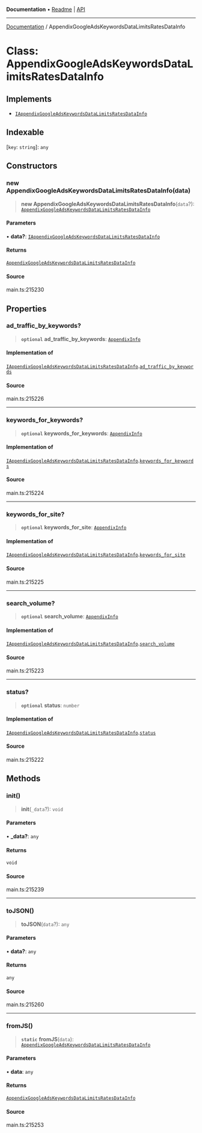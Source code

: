 **Documentation** • [Readme](../README.md) \| [API](../globals.md)

***

[Documentation](../README.md) / AppendixGoogleAdsKeywordsDataLimitsRatesDataInfo

# Class: AppendixGoogleAdsKeywordsDataLimitsRatesDataInfo

## Implements

- [`IAppendixGoogleAdsKeywordsDataLimitsRatesDataInfo`](../interfaces/IAppendixGoogleAdsKeywordsDataLimitsRatesDataInfo.md)

## Indexable

 \[`key`: `string`\]: `any`

## Constructors

### new AppendixGoogleAdsKeywordsDataLimitsRatesDataInfo(data)

> **new AppendixGoogleAdsKeywordsDataLimitsRatesDataInfo**(`data`?): [`AppendixGoogleAdsKeywordsDataLimitsRatesDataInfo`](AppendixGoogleAdsKeywordsDataLimitsRatesDataInfo.md)

#### Parameters

• **data?**: [`IAppendixGoogleAdsKeywordsDataLimitsRatesDataInfo`](../interfaces/IAppendixGoogleAdsKeywordsDataLimitsRatesDataInfo.md)

#### Returns

[`AppendixGoogleAdsKeywordsDataLimitsRatesDataInfo`](AppendixGoogleAdsKeywordsDataLimitsRatesDataInfo.md)

#### Source

main.ts:215230

## Properties

### ad\_traffic\_by\_keywords?

> **`optional`** **ad\_traffic\_by\_keywords**: [`AppendixInfo`](AppendixInfo.md)

#### Implementation of

[`IAppendixGoogleAdsKeywordsDataLimitsRatesDataInfo`](../interfaces/IAppendixGoogleAdsKeywordsDataLimitsRatesDataInfo.md).[`ad_traffic_by_keywords`](../interfaces/IAppendixGoogleAdsKeywordsDataLimitsRatesDataInfo.md#ad_traffic_by_keywords)

#### Source

main.ts:215226

***

### keywords\_for\_keywords?

> **`optional`** **keywords\_for\_keywords**: [`AppendixInfo`](AppendixInfo.md)

#### Implementation of

[`IAppendixGoogleAdsKeywordsDataLimitsRatesDataInfo`](../interfaces/IAppendixGoogleAdsKeywordsDataLimitsRatesDataInfo.md).[`keywords_for_keywords`](../interfaces/IAppendixGoogleAdsKeywordsDataLimitsRatesDataInfo.md#keywords_for_keywords)

#### Source

main.ts:215224

***

### keywords\_for\_site?

> **`optional`** **keywords\_for\_site**: [`AppendixInfo`](AppendixInfo.md)

#### Implementation of

[`IAppendixGoogleAdsKeywordsDataLimitsRatesDataInfo`](../interfaces/IAppendixGoogleAdsKeywordsDataLimitsRatesDataInfo.md).[`keywords_for_site`](../interfaces/IAppendixGoogleAdsKeywordsDataLimitsRatesDataInfo.md#keywords_for_site)

#### Source

main.ts:215225

***

### search\_volume?

> **`optional`** **search\_volume**: [`AppendixInfo`](AppendixInfo.md)

#### Implementation of

[`IAppendixGoogleAdsKeywordsDataLimitsRatesDataInfo`](../interfaces/IAppendixGoogleAdsKeywordsDataLimitsRatesDataInfo.md).[`search_volume`](../interfaces/IAppendixGoogleAdsKeywordsDataLimitsRatesDataInfo.md#search_volume)

#### Source

main.ts:215223

***

### status?

> **`optional`** **status**: `number`

#### Implementation of

[`IAppendixGoogleAdsKeywordsDataLimitsRatesDataInfo`](../interfaces/IAppendixGoogleAdsKeywordsDataLimitsRatesDataInfo.md).[`status`](../interfaces/IAppendixGoogleAdsKeywordsDataLimitsRatesDataInfo.md#status)

#### Source

main.ts:215222

## Methods

### init()

> **init**(`_data`?): `void`

#### Parameters

• **\_data?**: `any`

#### Returns

`void`

#### Source

main.ts:215239

***

### toJSON()

> **toJSON**(`data`?): `any`

#### Parameters

• **data?**: `any`

#### Returns

`any`

#### Source

main.ts:215260

***

### fromJS()

> **`static`** **fromJS**(`data`): [`AppendixGoogleAdsKeywordsDataLimitsRatesDataInfo`](AppendixGoogleAdsKeywordsDataLimitsRatesDataInfo.md)

#### Parameters

• **data**: `any`

#### Returns

[`AppendixGoogleAdsKeywordsDataLimitsRatesDataInfo`](AppendixGoogleAdsKeywordsDataLimitsRatesDataInfo.md)

#### Source

main.ts:215253

